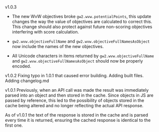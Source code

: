 v1.0.3
* The new WvW objectives broke `gw2.wvw.potentialPoints`, this update
changes the way the value of objectives are calculated to correct
this. This change should also protect against future non-scoring
objectives interfering with score calculation.

* `gw2.wvw.objectiveFullName` and `gw2.wvw.objectiveFullNamesAsObject`
now include the names of the new objectives.

* All Unicode characters in items returned by `gw2.wvw.objectiveFullName`
and `gw2.wvw.objectiveFullNamesAsObject` should now be properly encoded.

v1.0.2
Fixing typo in 1.0.1 that caused error building. Adding built files.
Adding changelog.md

v1.0.1
Previously, when an API call was made the result was immediately
parsed into an object and then stored in the cache. Since objects
in JS are passed by reference, this led to the possibility of
objects stored in the cache being altered and no longer reflecting
the actual API response.

As of v1.0.1 the text of the response is stored in the cache and is
parsed every time it is returned, ensuring the cached response is
identical to the first one.
